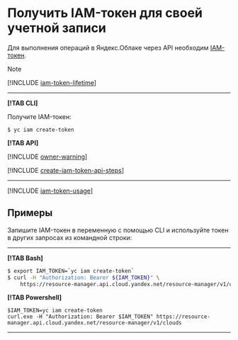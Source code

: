 # Получить IAM-токен для своей учетной записи

Для выполнения операций в Яндекс.Облаке через API необходим [IAM-токен](../../concepts/authorization/iam-token.md).

> [!NOTE]
>
> [!INCLUDE [iam-token-lifetime](../../../_includes/iam-token-lifetime.md)]

---

**[!TAB CLI]**

Получите IAM-токен:

```
$ yc iam create-token
```

**[!TAB API]**

[!INCLUDE [owner-warning](../../../_includes/iam/owner-warning.md)]

[!INCLUDE [create-iam-token-api-steps](../../../_includes/iam/create-iam-token-api-steps.md)]

---

[!INCLUDE [iam-token-usage](../../../_includes/iam-token-usage.md)]

## Примеры

Запишите IAM-токен в переменную с помощью CLI и используйте токен в других запросах из командной строки:

---

**[!TAB Bash]**

```bash
$ export IAM_TOKEN=`yc iam create-token`
$ curl -H "Authorization: Bearer ${IAM_TOKEN}" \
    https://resource-manager.api.cloud.yandex.net/resource-manager/v1/clouds
```

**[!TAB Powershell]**

```
$IAM_TOKEN=yc iam create-token
curl.exe -H "Authorization: Bearer $IAM_TOKEN" https://resource-manager.api.cloud.yandex.net/resource-manager/v1/clouds
```

---